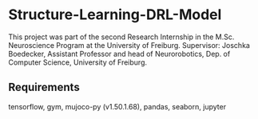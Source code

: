 # Structure-Learning-DRL-Model

This project was part of the second Research Internship in the M.Sc. Neuroscience Program at the University of Freiburg.
Supervisor: Joschka Boedecker, Assistant Professor and head of Neurorobotics, Dep. of Computer Science, University of Freiburg.

## Requirements
tensorflow, gym, mujoco-py (v1.50.1.68), pandas, seaborn, jupyter

